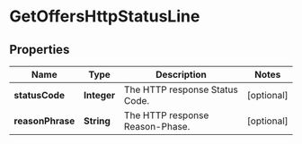 # GetOffersHttpStatusLine

## Properties
Name | Type | Description | Notes
------------ | ------------- | ------------- | -------------
**statusCode** | **Integer** | The HTTP response Status Code. |  [optional]
**reasonPhrase** | **String** | The HTTP response Reason-Phase. |  [optional]
